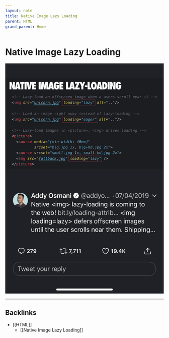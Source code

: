 ```yaml
---
layout: note
title: Native Image Lazy Loading
parent: HTML
grand_parent: Home
---
```


# Native Image Lazy Loading

![native-image0lazy-loading.png](./attachments/native-image0lazy-loading.png)

---
## Backlinks
* [[HTML]]
	* [[Native Image Lazy Loading]]

